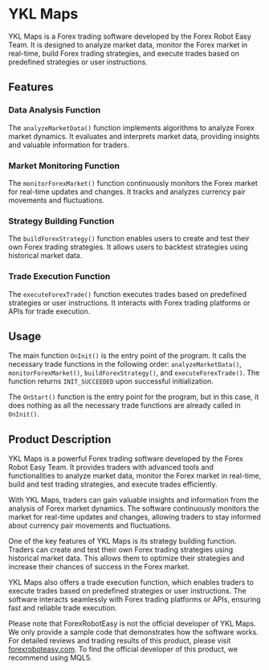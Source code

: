 # YKL Maps

YKL Maps is a Forex trading software developed by the Forex Robot Easy Team. It is designed to analyze market data, monitor the Forex market in real-time, build Forex trading strategies, and execute trades based on predefined strategies or user instructions.

## Features

### Data Analysis Function

The `analyzeMarketData()` function implements algorithms to analyze Forex market dynamics. It evaluates and interprets market data, providing insights and valuable information for traders.

### Market Monitoring Function

The `monitorForexMarket()` function continuously monitors the Forex market for real-time updates and changes. It tracks and analyzes currency pair movements and fluctuations.

### Strategy Building Function

The `buildForexStrategy()` function enables users to create and test their own Forex trading strategies. It allows users to backtest strategies using historical market data.

### Trade Execution Function

The `executeForexTrade()` function executes trades based on predefined strategies or user instructions. It interacts with Forex trading platforms or APIs for trade execution.

## Usage

The main function `OnInit()` is the entry point of the program. It calls the necessary trade functions in the following order: `analyzeMarketData()`, `monitorForexMarket()`, `buildForexStrategy()`, and `executeForexTrade()`. The function returns `INIT_SUCCEEDED` upon successful initialization.

The `OnStart()` function is the entry point for the program, but in this case, it does nothing as all the necessary trade functions are already called in `OnInit()`.

## Product Description

YKL Maps is a powerful Forex trading software developed by the Forex Robot Easy Team. It provides traders with advanced tools and functionalities to analyze market data, monitor the Forex market in real-time, build and test trading strategies, and execute trades efficiently.

With YKL Maps, traders can gain valuable insights and information from the analysis of Forex market dynamics. The software continuously monitors the market for real-time updates and changes, allowing traders to stay informed about currency pair movements and fluctuations.

One of the key features of YKL Maps is its strategy building function. Traders can create and test their own Forex trading strategies using historical market data. This allows them to optimize their strategies and increase their chances of success in the Forex market.

YKL Maps also offers a trade execution function, which enables traders to execute trades based on predefined strategies or user instructions. The software interacts seamlessly with Forex trading platforms or APIs, ensuring fast and reliable trade execution.

Please note that ForexRobotEasy is not the official developer of YKL Maps. We only provide a sample code that demonstrates how the software works. For detailed reviews and trading results of this product, please visit [forexroboteasy.com](https://forexroboteasy.com/forex-robot-review/ykl-maps-forex-software-unbiased-review-real-results/). To find the official developer of this product, we recommend using MQL5.
